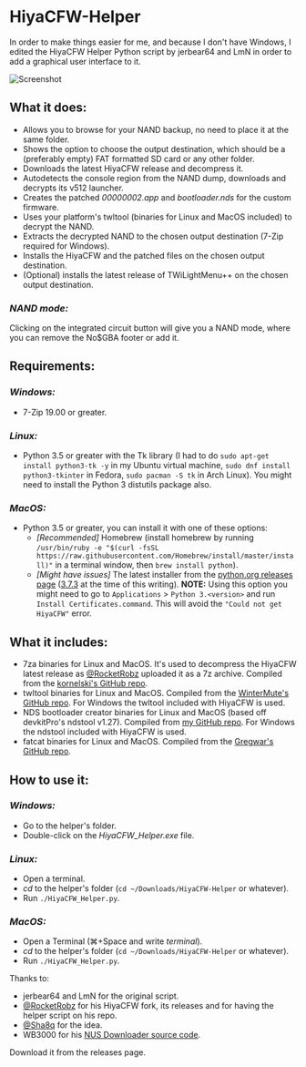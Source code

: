 # HiyaCFW-Helper

In order to make things easier for me, and because I don't have Windows, I edited the HiyaCFW Helper Python script by jerbear64 and LmN in order to add a graphical user interface to it.

![Screenshot](https://image.ibb.co/hhzKRL/Screen-Shot-2018-10-18-at-16-30-18.png)

## What it does:
* Allows you to browse for your NAND backup, no need to place it at the same folder.
* Shows the option to choose the output destination, which should be a (preferably empty) FAT formatted SD card or any other folder.
* Downloads the latest HiyaCFW release and decompress it.
* Autodetects the console region from the NAND dump, downloads and decrypts its v512 launcher.
* Creates the patched _00000002.app_ and _bootloader.nds_ for the custom firmware.
* Uses your platform's twltool (binaries for Linux and MacOS included) to decrypt the NAND.
* Extracts the decrypted NAND to the chosen output destination (7-Zip required for Windows).
* Installs the HiyaCFW and the patched files on the chosen output destination.
* (Optional) installs the latest release of TWiLightMenu++ on the chosen output destination.

### _NAND mode:_
Clicking on the integrated circuit button will give you a NAND mode, where you can remove the No$GBA footer or add it.

## Requirements:
### _Windows:_
* 7-Zip 19.00 or greater.

### _Linux:_
* Python 3.5 or greater with the Tk library (I had to do `sudo apt-get install python3-tk -y` in my Ubuntu virtual machine, `sudo dnf install python3-tkinter` in Fedora, `sudo pacman -S tk` in Arch Linux). You might need to install the Python 3 distutils package also.

### _MacOS:_
* Python 3.5 or greater, you can install it with one of these options:
  * _[Recommended]_ Homebrew (install homebrew by running `/usr/bin/ruby -e "$(curl -fsSL https://raw.githubusercontent.com/Homebrew/install/master/install)"` in a terminal window, then `brew install python`).
  * _[Might have issues]_ The latest installer from the [python.org releases page](https://www.python.org/downloads/release) ([3.7.3](https://www.python.org/ftp/python/3.7.3/python-3.7.3-macosx10.9.pkg) at the time of this writing). **NOTE:** Using this option you might need to go to `Applications` > `Python 3.<version>` and run `Install Certificates.command`. This will avoid the `"Could not get HiyaCFW"` error.

## What it includes:
* 7za binaries for Linux and MacOS. It's used to decompress the HiyaCFW latest release as [@RocketRobz](https://github.com/RocketRobz) uploaded it as a 7z archive. Compiled from the [kornelski's GitHub repo](https://github.com/kornelski/7z).
* twltool binaries for Linux and MacOS. Compiled from the [WinterMute's GitHub repo](https://github.com/WinterMute/twltool). For Windows the twltool included with HiyaCFW is used.
* NDS bootloader creator binaries for Linux and MacOS (based off devkitPro's ndstool v1.27). Compiled from [my GitHub repo](https://github.com/mondul/NDS-Bootloader-Creator). For Windows the ndstool included with HiyaCFW is used.
* fatcat binaries for Linux and MacOS. Compiled from the [Gregwar's GitHub repo](https://github.com/Gregwar/fatcat).

## How to use it:
### _Windows:_
* Go to the helper's folder.
* Double-click on the _HiyaCFW_Helper.exe_ file.

### _Linux:_
* Open a terminal.
* _cd_ to the helper's folder (`cd ~/Downloads/HiyaCFW-Helper` or whatever).
* Run `./HiyaCFW_Helper.py`.

### _MacOS:_
* Open a Terminal (⌘+Space and write _terminal_).
* _cd_ to the helper's folder (`cd ~/Downloads/HiyaCFW-Helper` or whatever).
* Run `./HiyaCFW_Helper.py`.

Thanks to:
* jerbear64 and LmN for the original script.
* [@RocketRobz](https://github.com/RocketRobz) for his HiyaCFW fork, its releases and for having the helper script on his repo.
* [@Sha8q](https://github.com/Sha8q) for the idea.
* WB3000 for his [NUS Downloader source code](https://code.google.com/archive/p/nusdownloader/source/default/source).

Download it from the releases page.

